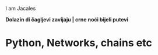 I am Jacales

**Dolazin di čagljevi zavijaju | crne noći bijeli putevi**
# Python, Networks, chains etc

